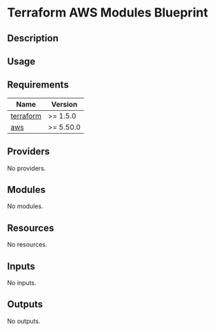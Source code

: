 # Terraform AWS Modules Blueprint

## Description

<!-- INFO: A brief description of the blueprint -->

## Usage

<!-- INFO: The steps to use the blueprint successfully -->

<!-- BEGIN_TF_DOCS -->

## Requirements

| Name                                                                     | Version   |
| ------------------------------------------------------------------------ | --------- |
| <a name="requirement_terraform"></a> [terraform](#requirement_terraform) | >= 1.5.0  |
| <a name="requirement_aws"></a> [aws](#requirement_aws)                   | >= 5.50.0 |

## Providers

No providers.

## Modules

No modules.

## Resources

No resources.

## Inputs

No inputs.

## Outputs

No outputs.

<!-- END_TF_DOCS -->
